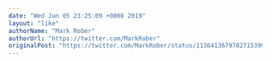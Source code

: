 ```yaml
---
date: "Wed Jun 05 23:25:09 +0000 2019"
layout: "like"
authorName: "Mark Rober"
authorUrl: "https://twitter.com/MarkRober"
originalPost: "https://twitter.com/MarkRober/status/1136413679782715399"
---
```

